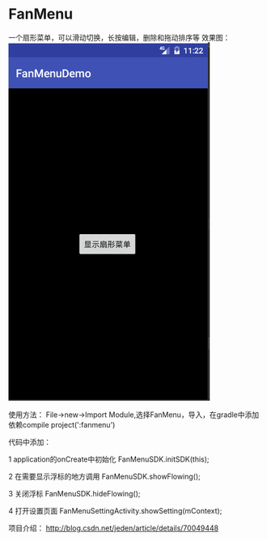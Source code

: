 # FanMenu
一个扇形菜单，可以滑动切换，长按编辑，删除和拖动排序等
效果图：
![image](https://github.com/jedne/FanMenu/blob/master/pic/fanmenu.gif)

使用方法：
File->new->Import Module,选择FanMenu，导入，在gradle中添加依赖compile project(':fanmenu')

代码中添加：

1 application的onCreate中初始化
	FanMenuSDK.initSDK(this);
	
2 在需要显示浮标的地方调用
	FanMenuSDK.showFlowing();
	
3 关闭浮标
	FanMenuSDK.hideFlowing();
	
4 打开设置页面
	FanMenuSettingActivity.showSetting(mContext);


项目介绍：
http://blog.csdn.net/jeden/article/details/70049448